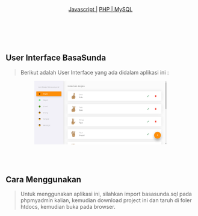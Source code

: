 <!-- <p align="center"><img src="http://2.bp.blogspot.com/-fiBPGp9D--Y/XQNo3yNNTeI/AAAAAAAALU0/R9YNB4doJaUk76t3RXMxGFZivzAg4QtjACK4BGAYYCw/s200/logo.png"></p> -->

<p align="center">
<!-- <a href="https://github.com/daniszaidan/Zero-CSS">Zero.CSS | </a> -->
<a href="https://www.javascript.com/">Javascript |</a>
<a href="https://php.net/">PHP | </a>
<a href="https://www.mysql.com/">MySQL</a>
</p>

<br>

<br><br>

## User Interface BasaSunda

> Berikut adalah User Interface yang ada didalam aplikasi ini : 

<p align="center"><img width="70%" height="auto" src="https://github.com/rafie-mirza/bahasa/blob/main/assets/images/ss/ss1.PNG"></p>
<!-- <p align="center"><img width="70%" height="auto" src="http://4.bp.blogspot.com/-ASimIJ3jrOU/XQNouYU1waI/AAAAAAAALUo/yv_abJvm_8Ie5shKGTBAC52TzwJt32L4QCK4BGAYYCw/s1600/basasunda-1.jpg"></p>
<p align="center"><img width="70%" height="auto" src="http://2.bp.blogspot.com/-jCB0dlwg1n0/XQNouaJz4BI/AAAAAAAALUs/lBWCm39HtD8d1OdOKkPRsKx2iwwQri8xACK4BGAYYCw/s1600/basasunda-2.jpg"></p>
<p align="center"><img width="70%" height="auto" src="http://4.bp.blogspot.com/-87XoBb2KDvA/XQNouX6t-aI/AAAAAAAALUk/mAB2Pyj5e-kDFjICz-JahmmikvQnJPa7wCK4BGAYYCw/s1600/basasunda-3.jpg"></p>
<p align="center"><img width="70%" height="auto" src="http://4.bp.blogspot.com/-87V-FMhK1EM/XQNoucU9zvI/AAAAAAAALUg/5qetJGVlp1IawflRjkBahkbL51yovmj2gCK4BGAYYCw/s1600/basasunda-4.jpg"></p> -->

<br><br>

## Cara Menggunakan

> Untuk menggunakan aplikasi ini, silahkan import basasunda.sql pada phpmyadmin kalian, kemudian download project ini dan taruh di foler htdocs, kemudian buka pada browser.

<br><br>


